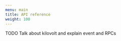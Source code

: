 ```yaml
---
menu: main
title: API reference
weight: 100
---
```


TODO Talk about kilovolt and explain event and RPCs
